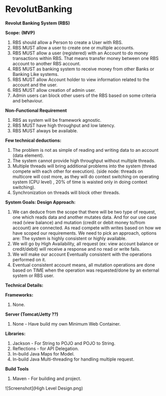 # RevolutBanking

**Revolut Banking System (RBS)**

**Scope:** **(MVP)**

1. RBS should allow a Person to create a User with RBS.
2. RBS MUST allow a user to create one or multiple accounts.
3. RBS MUST allow a user (registered) with an Account to do money transactions
within RBS. That means transfer money between one RBS account to another RBS
 account.
4. RBS MUST as banking system to receive money from other Banks or Banking 
Like systems.
5. RBS MUST allow Account holder to view information related to the account 
and the user.
6. RBS MUST allow creation of admin user.
7. Admin users can block other users of the RBS based on some criteria and 
behaviour.


**Non-Functional Requirement**
1. RBS as system will be framework agnostic.
2. RBS MUST have high throughput and low latency.
3. RBS MUST always be available.

**Few technical deductions:**
1. The problem is not as simple of reading and writing data to an account 
(data element).
2. The system cannot provide high throughput without multiple threads.
3. Multiple threads will bring additional problems into the system (thread 
compete with each other for execution). (side node: threads on multicore will
 cost more, as they will do context switching on operating system (CPU level)
 , 20% of time is waisted only in doing context switching).
4. Synchronization on threads will block other threads.

**System Goals: Design Approach:**
1. We can deduce from the scope that there will be two type of request, one 
which reads data and another mutates data. And for our use case read (view 
balance) and mutation (credit or debit money to/from account) are connected. As 
read compete with writes based on how we have scoped our requirements. We need to 
pick an approach, options are: The system is highly consistent or highly 
available.
2. We will go by High Availability, all request (ex: view account balance or 
credit/debit) will receive a response and no read or write fails.
3. We will make our account Eventually consistent with the operations 
performed on it.
4. Eventual consistent account means, all mutation operations are done based on 
TIME when the operation was requested/done by an external system or RBS user.

**Technical Details:**

**Frameworks:**
1. None.

**Server (Tomcat/Jetty ??)**
1. None - Have build my own Minimum Web Container.

**Libraries:**
1. Jackson - For String to POJO and POJO to String.
2. Reflections - for API Delegation.
3. In-build Java Maps for Model.
4. In-build Java Multi-threading for handling multiple request.

**Build Tools**
1. Maven - For building and project.

![Screenshot](High Level Design.png)

